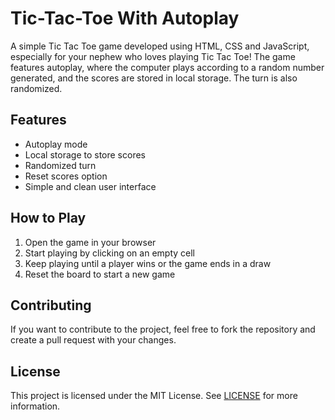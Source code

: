 # Tic-Tac-Toe With Autoplay

A simple Tic Tac Toe game developed using HTML, CSS and JavaScript, especially for your nephew who loves playing Tic Tac Toe! The game features autoplay, where the computer plays according to a random number generated, and the scores are stored in local storage. The turn is also randomized.

## Features

- Autoplay mode
- Local storage to store scores
- Randomized turn
- Reset scores option
- Simple and clean user interface

## How to Play

1. Open the game in your browser
2. Start playing by clicking on an empty cell
3. Keep playing until a player wins or the game ends in a draw
4. Reset the board to start a new game

## Contributing

If you want to contribute to the project, feel free to fork the repository and create a pull request with your changes.

## License

This project is licensed under the MIT License. See [LICENSE](LICENSE) for more information.
